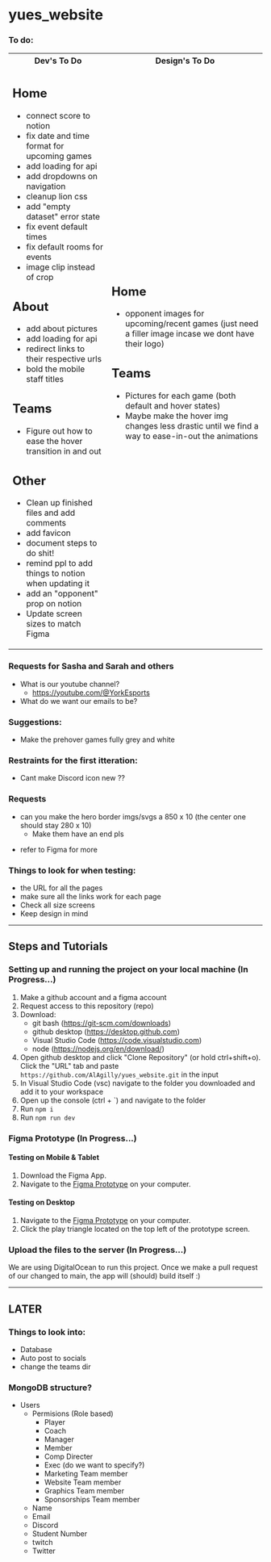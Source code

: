# yues_website

### To do:
<table>
<tr>
<th> Dev's To Do </th>
<th> Design's To Do </th>
</tr>
<tr>
<td>


Home
---
- connect score to notion
- fix date and time format for upcoming games
- add loading for api
- add dropdowns on navigation
- cleanup lion css
- add "empty dataset" error state
- fix event default times
- fix default rooms for events
- image clip instead of crop

About
---
- add about pictures
- add loading for api
- redirect links to their respective urls
- bold the mobile staff titles

Teams
---
- Figure out how to ease the hover transition in and out

Other
---
- Clean up finished files and add comments
- add favicon
- document steps to do shit!
- remind ppl to add things to notion when updating it
- add an "opponent" prop on notion
- Update screen sizes to match Figma

</td>
<td>

Home
---
- opponent images for upcoming/recent games (just need a filler image incase we dont have their logo)

Teams
---
- Pictures for each game (both default and hover states)
 - Maybe make the hover img changes less drastic until we find a way to ease-in-out the animations


</td>
</tr>
</table>

### Requests for Sasha and Sarah and others
- What is our youtube channel?
    -  https://youtube.com/@YorkEsports
- What do we want our emails to be?

### Suggestions:
- Make the prehover games fully grey and white

### Restraints for the first itteration:
- Cant make Discord icon new ??

### Requests
- can you make the hero border imgs/svgs a 850 x 10 (the center one should stay 280 x 10)
    - Make them have an end pls
* refer to Figma for more

### Things to look for when testing:
- the URL for all the pages
- make sure all the links work for each page
- Check all size screens
- Keep design in mind

--------------------------------------

## Steps and Tutorials

### Setting up and running the project on your local machine (In Progress...)

1. Make a github account and a figma account 
2. Request access to this repository (repo)
3. Download:
    - git bash (https://git-scm.com/downloads)
    - github desktop (https://desktop.github.com)
    - Visual Studio Code (https://code.visualstudio.com)
    - node (https://nodejs.org/en/download/)
4. Open github desktop and click "Clone Repository" (or hold ctrl+shift+o). Click the "URL" tab and paste `https://github.com/AlAgilly/yues_website.git` in the input 
5. In Visual Studio Code (vsc) navigate to the folder you downloaded and add it to your workspace
6. Open up the console (ctrl + `) and navigate to the folder
7. Run `npm i`
8. Run `npm run dev`
### Figma Prototype (In Progress...)
#### Testing on Mobile & Tablet
1. Download the Figma App.
2. Navigate to the [Figma Prototype](https://www.figma.com/proto/U5EAS9EbPx4KpyezKQaguB/YUES-2022-23-WEBSITE?node-id=304%3A3189&scaling=scale-down-width&page-id=53%3A2&starting-point-node-id=304%3A3189) on your computer.

#### Testing on Desktop
1. Navigate to the [Figma Prototype](https://www.figma.com/proto/U5EAS9EbPx4KpyezKQaguB/YUES-2022-23-WEBSITE?node-id=304%3A3189&scaling=scale-down-width&page-id=53%3A2&starting-point-node-id=304%3A3189) on your computer.
2. Click the play triangle located on the top left of the prototype screen.


### Upload the files to the server (In Progress...)

We are using DigitalOcean to run this project. Once we make a pull request of our changed to main, the app will (should) build itself :)

--------------------------------------

## LATER

### Things to look into:
- Database
- Auto post to socials
- change the teams dir

### MongoDB structure?
- Users
    - Permisions (Role based)
        - Player
        - Coach
        - Manager
        - Member
        - Comp Directer
        - Exec (do we want to specify?)
        - Marketing Team member
        - Website Team member
        - Graphics Team member
        - Sponsorships Team member
    - Name
    - Email
    - Discord
    - Student Number
    - twitch
    - Twitter